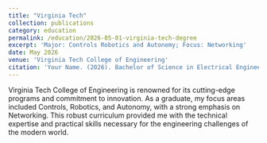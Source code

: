 ```yaml
---
title: "Virginia Tech"
collection: publications
category: education
permalink: /education/2026-05-01-virginia-tech-degree
excerpt: 'Major: Controls Robotics and Autonomy; Focus: Networking'
date: May 2026
venue: 'Virginia Tech College of Engineering'
citation: 'Your Name. (2026). Bachelor of Science in Electrical Engineering, Major in Controls Robotics and Autonomy. <i>Virginia Tech College of Engineering</i>.'
---
```


Virginia Tech College of Engineering is renowned for its cutting-edge programs and commitment to innovation. As a graduate, my focus areas included Controls, Robotics, and Autonomy, with a strong emphasis on Networking. This robust curriculum provided me with the technical expertise and practical skills necessary for the engineering challenges of the modern world.  
